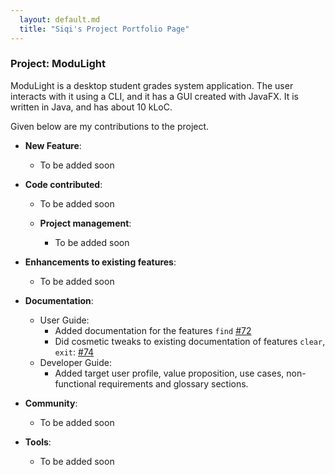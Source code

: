 ```yaml
---
  layout: default.md
  title: "Siqi's Project Portfolio Page"
---
```


### Project: ModuLight

ModuLight is a desktop student grades system application. 
The user interacts with it using a CLI, and it has a GUI created with JavaFX. It is written in Java, and has about 10 kLoC.

Given below are my contributions to the project.

* **New Feature**: 
    * To be added soon

* **Code contributed**:
    * To be added soon

  * **Project management**:
    * To be added soon

* **Enhancements to existing features**:
    * To be added soon

* **Documentation**:
    * User Guide:
        * Added documentation for the features `find` [\#72]()
        * Did cosmetic tweaks to existing documentation of features `clear`, `exit`: [\#74]()
    * Developer Guide:
        * Added target user profile, value proposition, use cases, non-functional requirements and glossary sections.

* **Community**:
  * To be added soon

* **Tools**:
    * To be added soon
